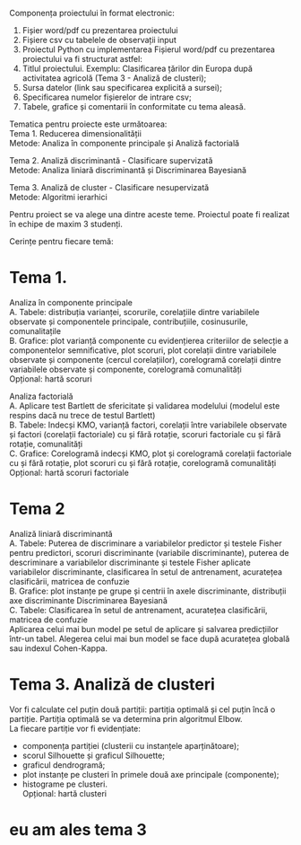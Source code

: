 Componența proiectului în format electronic:
1. Fișier word/pdf cu prezentarea proiectului
2. Fișiere csv cu tabelele de observații input
3. Proiectul Python cu implementarea
Fișierul word/pdf cu prezentarea proiectului va fi structurat astfel:
1. Titlul proiectului. Exemplu: Clasificarea țărilor din Europa după activitatea agricolă (Tema 3 - Analiză de clusteri);
2. Sursa datelor (link sau specificarea explicită a sursei);
3. Specificarea numelor fișierelor de intrare csv;
4. Tabele, grafice și comentarii în conformitate cu tema aleasă.
  
Tematica pentru proiecte este următoarea:<br/>
Tema 1. Reducerea dimensionalității <br/>
Metode: Analiza în componente principale și Analiză factorială<br/>

Tema 2. Analiză discriminantă - Clasificare supervizată<br/>
Metode: Analiza liniară discriminantă și Discriminarea Bayesiană<br/>

Tema 3. Analiză de cluster - Clasificare nesupervizată<br/>
Metode: Algoritmi ierarhici<br/>

Pentru proiect se va alege una dintre aceste teme. Proiectul poate fi realizat în echipe de maxim 3 studenți.

Cerințe pentru fiecare temă:
# Tema 1.
Analiza în componente principale<br/>
A. Tabele: distribuția varianței, scorurile, corelațiile dintre variabilele observate și componentele principale, contribuțiile, cosinusurile, comunalitațile<br/>
B. Grafice: plot varianță componente cu evidențierea criteriilor de selecție a componentelor semnificative, plot scoruri, plot corelații dintre variabilele observate și componente (cercul corelațiilor), corelogramă corelații dintre variabilele observate și componente, corelogramă comunalități<br/>
Opțional: hartă scoruri<br/>

Analiza factorială<br/>
A. Aplicare test Bartlett de sfericitate și validarea modelului (modelul este respins dacă nu trece de testul Bartlett)<br/>
B. Tabele: Indecși KMO, varianță factori, corelații între variabilele observate și factori (corelații factoriale) cu și fără rotație, scoruri factoriale cu și fără rotație, comunalități<br/>
C. Grafice: Corelogramă indecși KMO, plot și corelogramă corelații factoriale cu și fără rotație, plot scoruri cu și fără rotație, corelogramă comunalități<br/>
Opțional: hartă scoruri factoriale<br/>

# Tema 2
Analiză liniară discriminantă<br/>
A. Tabele: Puterea de discriminare a variabilelor predictor și testele Fisher pentru predictori, scoruri discriminante (variabile discriminante), puterea de descriminare a variabilelor discriminante și testele Fisher aplicate variabilelor discriminante, clasificarea în setul de antrenament, acuratețea clasificării, matricea de confuzie<br/>
B. Grafice: plot instanțe pe grupe și centrii în axele discriminante, distribuții axe discriminante Discriminarea Bayesiană<br/>
C. Tabele: Clasificarea în setul de antrenament, acuratețea clasificării, matricea de confuzie<br/>
Aplicarea celui mai bun model pe setul de aplicare și salvarea predicțiilor într-un tabel. Alegerea celui mai bun model se face după acuratețea globală sau indexul Cohen-Kappa.<br/>

# Tema 3. Analiză de clusteri
Vor fi calculate cel puțin două partiții: partiția optimală și cel puțin încă o partiție. Partiția optimală se va determina prin algoritmul Elbow.<br/>
La fiecare partiție vor fi evidențiate:<br/>
- componența partiției (clusterii cu instanțele aparținătoare);<br/>
- scorul Silhouette și graficul Silhouette;<br/>
- graficul dendrogramă;<br/>
- plot instanțe pe clusteri în primele două axe principale (componente);<br/>
- histograme pe clusteri.<br/>
Opțional: hartă clusteri<br/>


# eu am ales tema 3
